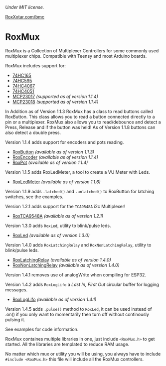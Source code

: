 *Under MIT license.*

[RoxXxtar.com/bmc](https://www.roxxxtar.com/bmc)

# RoxMux

RoxMux is a Collection of Multiplexer Controllers for some commonly used multiplexer chips. Compatible with Teensy and most Arduino boards.

RoxMux includes support for:

- [74HC165](docs/74HC165.md)
- [74HC595](docs/74HC595.md)
- [74HC4067](docs/74HC4067.md)
- [74HC4051](docs/74HC4067.md)
- [MCP23017](docs/MCP23017.md) *(supported as of version 1.1.4)*
- [MCP23018](docs/MCP23017.md) *(supported as of version 1.1.4)*

In Addition as of Version 1.1.3 RoxMux has a class to read buttons called RoxButton. This class
allows you to read a button connected directly to a pin or a multiplexer.
RoxMux also allows you to read/debounce and detect a Press, Release and if the button was held! As of Version 1.1.8 buttons can also detect a double press.


Version 1.1.4 adds support for encoders and pots reading.

- [RoxButton](docs/RoxButton.md) *(available as of version 1.1.3)*
- [RoxEncoder](docs/RoxEncoder.md) *(available as of version 1.1.4)*
- [RoxPot](docs/RoxPot.md) *(available as of version 1.1.4)*


Version 1.1.5 adds RoxLedMeter, a tool to create a VU Meter with Leds.

- [RoxLedMeter](docs/RoxLedMeter.md) *(available as of version 1.1.6)*

Version 1.1.9 adds `.latched()` and `.unlatched()` to RoxButton for latching switches, see the examples.

Version 1.2.1 adds support for the `TCA9548A` i2c Multiplexer!

- [RoxTCA9548A](docs/RoxTCA9548A.md) *(available as of version 1.2.1)*

Version 1.3.0 adds `RoxLed`, utility to blink/pulse leds.

- [RoxLed](docs/RoxLed.md) *(available as of version 1.3.0)*

Version 1.4.0 adds `RoxLatchingRelay` and `RoxNonLatchingRelay`, utility to blink/pulse leds.

- [RoxLatchingRelay](docs/RoxLatchingRelay.md) *(available as of version 1.4.0)*
- [RoxNonLatchingRelay](docs/RoxNonLatchingRelay.md) *(available as of version 1.4.0)*

Version 1.4.1 removes use of analogWrite when compiling for ESP32.

Version 1.4.2 adds `RoxLogLifo` a *Last In, First Out* circular buffer for logging messages.

- [RoxLogLifo](docs/RoxLogLifo.md) *(available as of version 1.4.1)*

Version 1.4.5 adds `.pulse()` method to `RoxLed`, it can be used instead of .on() if you only want to momentarily then turn off without continously pulsing it.

See examples for code information.

RoxMux containes multiple libraries in one, just include `<RoxMux.h>` to get started. All the libraries are templated to reduce RAM usage.

No matter which mux or utility you will be using, you always have to include `#include <RoxMux.h>` this file will include all the RoxMux controllers.

